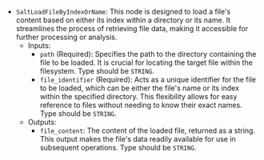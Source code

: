 - `SaltLoadFileByIndexOrName`: This node is designed to load a file's content based on either its index within a directory or its name. It streamlines the process of retrieving file data, making it accessible for further processing or analysis.
    - Inputs:
        - `path` (Required): Specifies the path to the directory containing the file to be loaded. It is crucial for locating the target file within the filesystem. Type should be `STRING`.
        - `file_identifier` (Required): Acts as a unique identifier for the file to be loaded, which can be either the file's name or its index within the specified directory. This flexibility allows for easy reference to files without needing to know their exact names. Type should be `STRING`.
    - Outputs:
        - `file_content`: The content of the loaded file, returned as a string. This output makes the file's data readily available for use in subsequent operations. Type should be `STRING`.
